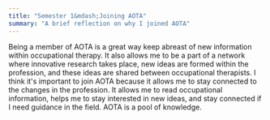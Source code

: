 ```yaml
---
title: "Semester 1&mdash;Joining AOTA"
summary: "A brief reflection on why I joined AOTA"
---
```

Being a member of AOTA is a great way keep abreast of new information within
occupational therapy. It also allows me to be a part of a network where
innovative research takes place, new ideas are formed within the profession,
and these ideas are shared between occupational therapists. I think it's
important to join AOTA because it allows me to stay connected to the changes
in the profession. It allows me to read occupational information, helps me
to stay interested in new ideas, and stay connected if I need guidance in
the field. AOTA is a pool of knowledge.

